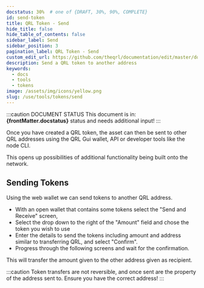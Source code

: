 ```yaml
---
docstatus: 30%  # one of {DRAFT, 30%, 90%, COMPLETE}
id: send-token
title: QRL Token - Send
hide_title: false
hide_table_of_contents: false
sidebar_label: Send
sidebar_position: 3
pagination_label: QRL Token - Send
custom_edit_url: https://github.com/theqrl/documentation/edit/master/docs/basics/what-is-qrl.md
description: Send a QRL token to another address
keywords:
  - docs
  - tools
  - tokens
image: /assets/img/icons/yellow.png
slug: /use/tools/tokens/send
---
```


:::caution DOCUMENT STATUS 
<span>This document is in: <b>{frontMatter.docstatus}</b> status and needs additional input!</span>
:::


Once you have created a QRL token, the asset can then be sent to other QRL addresses using the QRL Gui wallet, API or developer tools like the node CLI.

This opens up possibilities of additional functionality being built onto the network.


## Sending Tokens

Using the web wallet we can send tokens to another QRL address. 

- With an open wallet that contains some tokens select the "Send and Receive" screen, 
- Select the drop down to the right of the "Amount" field and chose the token you wish to use
- Enter the details to send the tokens including amount and address similar to transferring QRL, and select "Confirm". 
- Progress through the following screens and wait for the confirmation.

This will transfer the amount given to the other address given as recipient.

:::caution
Token transfers are not reversible, and once sent are the property of the address sent to. Ensure you have the correct address!
:::